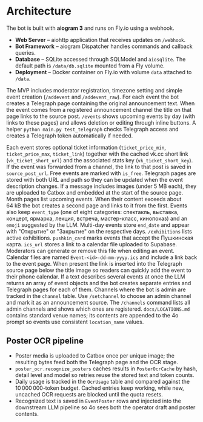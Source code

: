 # Architecture

The bot is built with **aiogram 3** and runs on Fly.io using a webhook.

- **Web Server** – aiohttp application that receives updates on `/webhook`.
- **Bot Framework** – aiogram Dispatcher handles commands and callback queries.
- **Database** – SQLite accessed through SQLModel and `aiosqlite`. The default
  path is `/data/db.sqlite` mounted from a Fly volume.
- **Deployment** – Docker container on Fly.io with volume `data` attached to
  `/data`.

The MVP includes moderator registration, timezone setting and simple event
creation (`/addevent` and `/addevent_raw`). For each event the bot creates a
Telegraph page containing the original announcement text. When the event comes
from a registered announcement channel the title on that page links to the
source post. `/events` shows upcoming events by day (with links to these pages)
and allows deletion or editing through inline buttons. A
helper `python main.py test_telegraph` checks Telegraph access and creates a
Telegraph token automatically if needed.

Each event stores optional ticket information (`ticket_price_min`, `ticket_price_max`, `ticket_link`) together with the cached vk.cc short link (`vk_ticket_short_url`) and the associated stats key (`vk_ticket_short_key`). If the event was forwarded from a channel, the link to that post is saved in `source_post_url`.
Free events are marked with `is_free`. Telegraph pages are stored with both URL and path so they can be updated when the event description changes. If a message includes images (under 5&nbsp;MB each), they are uploaded to Catbox and embedded at the start of the source page.
Month pages list upcoming events. When their content exceeds about 64&nbsp;kB the bot creates a second page and links to it from the first.
Events also keep `event_type` (one of eight categories: спектакль, выставка, концерт, ярмарка, лекция, встреча, мастер-класс, кинопоказ) and an `emoji` suggested by the LLM. Multi-day events store `end_date` and appear with "Открытие" or "Закрытие" on the respective days. `/exhibitions` lists active exhibitions.
`pushkin_card` marks events that accept the Пушкинская карта.
`ics_url` stores a link to a calendar file uploaded to Supabase. Moderators can generate or remove this file when editing an event. Calendar files are named `Event-<id>-dd-mm-yyyy.ics` and include a link back to the event page.
When present the link is inserted into the Telegraph source page below the title image so readers can quickly add the event to their phone calendar.
If a text describes several events at once the LLM returns an array of event objects and the bot creates separate entries and Telegraph pages for each of them.
Channels where the bot is admin are tracked in the `channel` table. Use `/setchannel` to choose an admin channel and mark it as an announcement source. The `/channels` command lists all admin channels and shows which ones are registered.
`docs/LOCATIONS.md` contains standard venue names; its contents are appended to the 4o prompt so events use consistent `location_name` values.

## Poster OCR pipeline

- Poster media is uploaded to Catbox once per unique image; the resulting bytes feed both the Telegraph page and the OCR stage.
- `poster_ocr.recognize_posters` caches results in `PosterOcrCache` by hash, detail level and model so retries reuse the stored text and token counts.
- Daily usage is tracked in the `OcrUsage` table and compared against the 10 000 000-token budget. Cached entries keep working, while new, uncached OCR requests are blocked until the quota resets.
- Recognized text is saved in `EventPoster` rows and injected into the downstream LLM pipeline so 4o sees both the operator draft and poster contents.
